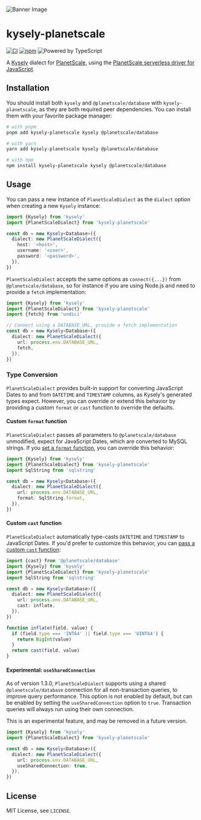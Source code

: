 ![Banner Image](./support/banner.jpg)

# kysely-planetscale

[![CI](https://github.com/depot/kysely-planetscale/actions/workflows/ci.yml/badge.svg)](https://github.com/depot/kysely-planetscale/actions/workflows/ci.yml)
[![npm](https://img.shields.io/npm/v/kysely-planetscale.svg)](https://www.npmjs.com/package/kysely-planetscale)
![Powered by TypeScript](https://img.shields.io/badge/powered%20by-typescript-blue.svg)

A [Kysely](https://github.com/koskimas/kysely) dialect for [PlanetScale](https://planetscale.com/), using the [PlanetScale serverless driver for JavaScript](https://planetscale.com/blog/introducing-the-planetscale-serverless-driver-for-javascript).

## Installation

You should install both `kysely` and `@planetscale/database` with `kysely-planetscale`, as they are both required peer dependencies. You can install them with your favorite package manager:

```bash
# with pnpm
pnpm add kysely-planetscale kysely @planetscale/database

# with yarn
yarn add kysely-planetscale kysely @planetscale/database

# with npm
npm install kysely-planetscale kysely @planetscale/database
```

## Usage

You can pass a new instance of `PlanetScaleDialect` as the `dialect` option when creating a new `Kysely` instance:

```typescript
import {Kysely} from 'kysely'
import {PlanetScaleDialect} from 'kysely-planetscale'

const db = new Kysely<Database>({
  dialect: new PlanetScaleDialect({
    host: '<host>',
    username: '<user>',
    password: '<password>',
  }),
})
```

`PlanetScaleDialect` accepts the same options as `connect({...})` from `@planetscale/database`, so for instance if you are using Node.js and need to provide a `fetch` implementation:

```typescript
import {Kysely} from 'kysely'
import {PlanetScaleDialect} from 'kysely-planetscale'
import {fetch} from 'undici'

// Connect using a DATABASE_URL, provide a fetch implementation
const db = new Kysely<Database>({
  dialect: new PlanetScaleDialect({
    url: process.env.DATABASE_URL,
    fetch,
  }),
})
```

### Type Conversion

`PlanetScaleDialect` provides built-in support for converting JavaScript Dates to and from `DATETIME` and `TIMESTAMP` columns, as Kysely's generated types expect. However, you can override or extend this behavior by providing a custom `format` or `cast` function to override the defaults.

#### Custom `format` function

`PlanetScaleDialect` passes all parameters to `@planetscale/database` unmodified, expect for JavaScript Dates, which are converted to MySQL strings. If you [set a `format` function](https://github.com/planetscale/database-js#custom-query-parameter-format-function), you can override this behavior:

```typescript
import {Kysely} from 'kysely'
import {PlanetScaleDialect} from 'kysely-planetscale'
import SqlString from 'sqlstring'

const db = new Kysely<Database>({
  dialect: new PlanetScaleDialect({
    url: process.env.DATABASE_URL,
    format: SqlString.format,
  }),
})
```

#### Custom `cast` function

`PlanetScaleDialect` automatically type-casts `DATETIME` and `TIMESTAMP` to JavaScript Dates. If you'd prefer to customize this behavior, you can [pass a custom `cast` function](https://github.com/planetscale/database-js#custom-type-casting-function):

```typescript
import {cast} from '@planetscale/database'
import {Kysely} from 'kysely'
import {PlanetScaleDialect} from 'kysely-planetscale'
import SqlString from 'sqlstring'

const db = new Kysely<Database>({
  dialect: new PlanetScaleDialect({
    url: process.env.DATABASE_URL,
    cast: inflate,
  }),
})

function inflate(field, value) {
  if (field.type === 'INT64' || field.type === 'UINT64') {
    return BigInt(value)
  }
  return cast(field, value)
}
```

#### Experimental: `useSharedConnection`

As of version 1.3.0, `PlanetScaleDialect` supports using a shared `@planetscale/database` connection for all non-transaction queries, to improve query performance. This option is not enabled by default, but can be enabled by setting the `useSharedConnection` option to `true`. Transaction queries will always run using their own connection.

This is an experimental feature, and may be removed in a future version.

```typescript
import {Kysely} from 'kysely'
import {PlanetScaleDialect} from 'kysely-planetscale'

const db = new Kysely<Database>({
  dialect: new PlanetScaleDialect({
    url: process.env.DATABASE_URL,
    useSharedConnection: true,
  }),
})
```

## License

MIT License, see `LICENSE`.
